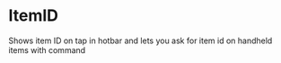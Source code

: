# ItemID
Shows item ID on tap in hotbar and lets you ask for item id on handheld items with command
